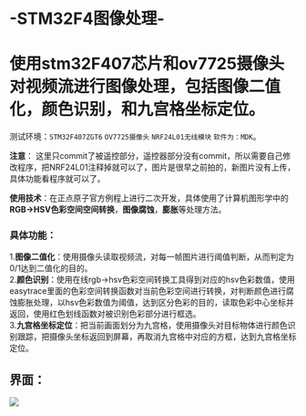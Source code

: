 # -STM32F4图像处理-  
# 使用stm32F407芯片和ov7725摄像头对视频流进行图像处理，包括图像二值化，颜色识别，和九宫格坐标定位。  

测试环境：`STM32F407ZGT6` `OV7725摄像头` `NRF24L01无线模块` `软件为：MDK`。  

**注意**：  这里只commit了被遥控部分，遥控器部分没有commit，所以需要自己修改程序，把NRF24L01注释掉就可以了，图片是很早之前拍的，新图片没有上传，具体功能看程序就可以了。  

**使用技术**：在正点原子官方例程上进行二次开发，具体使用了计算机图形学中的**RGB->HSV色彩空间空间转换**，**图像腐蚀**，**膨胀**等处理方法。

### 具体功能：  
1.**图像二值化**：使用摄像头读取视频流，对每一帧图片进行阈值判断，从而判定为0/1达到二值化的目的。  
2.**颜色识别**：使用在线rgb->hsv色彩空间转换工具得到对应的hsv色彩数值，使用easytrace里面的色彩空间转换函数对当前色彩空间进行转换，对判断颜色进行腐蚀膨胀处理，以hsv色彩数值为阈值，达到区分色彩的目的，读取色彩中心坐标并返回，使用红色划线函数对被识别色彩部分进行框选。  
3.**九宫格坐标定位**：把当前画面划分为九宫格，使用摄像头对目标物体进行颜色识别跟踪，把摄像头坐标返回到屏幕，再取消九宫格中对应的方框，达到九宫格坐标定位。  

## 界面：  
![](https://github.com/omega-Lee/STM32F4_Image_Processing/blob/master/demo.jpg)

